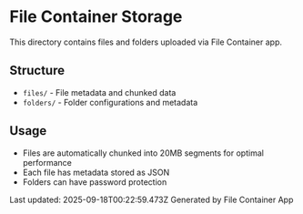 # File Container Storage

This directory contains files and folders uploaded via File Container app.

## Structure
- `files/` - File metadata and chunked data
- `folders/` - Folder configurations and metadata

## Usage
- Files are automatically chunked into 20MB segments for optimal performance
- Each file has metadata stored as JSON
- Folders can have password protection

Last updated: 2025-09-18T00:22:59.473Z
Generated by File Container App
